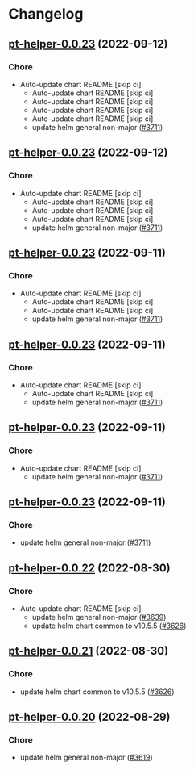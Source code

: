# Changelog



## [pt-helper-0.0.23](https://github.com/truecharts/charts/compare/pt-helper-0.0.22...pt-helper-0.0.23) (2022-09-12)

### Chore

- Auto-update chart README [skip ci]
  - Auto-update chart README [skip ci]
  - Auto-update chart README [skip ci]
  - Auto-update chart README [skip ci]
  - Auto-update chart README [skip ci]
  - update helm general non-major ([#3711](https://github.com/truecharts/charts/issues/3711))




## [pt-helper-0.0.23](https://github.com/truecharts/charts/compare/pt-helper-0.0.22...pt-helper-0.0.23) (2022-09-12)

### Chore

- Auto-update chart README [skip ci]
  - Auto-update chart README [skip ci]
  - Auto-update chart README [skip ci]
  - Auto-update chart README [skip ci]
  - update helm general non-major ([#3711](https://github.com/truecharts/charts/issues/3711))




## [pt-helper-0.0.23](https://github.com/truecharts/charts/compare/pt-helper-0.0.22...pt-helper-0.0.23) (2022-09-11)

### Chore

- Auto-update chart README [skip ci]
  - Auto-update chart README [skip ci]
  - Auto-update chart README [skip ci]
  - update helm general non-major ([#3711](https://github.com/truecharts/charts/issues/3711))




## [pt-helper-0.0.23](https://github.com/truecharts/charts/compare/pt-helper-0.0.22...pt-helper-0.0.23) (2022-09-11)

### Chore

- Auto-update chart README [skip ci]
  - Auto-update chart README [skip ci]
  - update helm general non-major ([#3711](https://github.com/truecharts/charts/issues/3711))




## [pt-helper-0.0.23](https://github.com/truecharts/charts/compare/pt-helper-0.0.22...pt-helper-0.0.23) (2022-09-11)

### Chore

- Auto-update chart README [skip ci]
  - update helm general non-major ([#3711](https://github.com/truecharts/charts/issues/3711))




## [pt-helper-0.0.23](https://github.com/truecharts/charts/compare/pt-helper-0.0.22...pt-helper-0.0.23) (2022-09-11)

### Chore

- update helm general non-major ([#3711](https://github.com/truecharts/charts/issues/3711))




## [pt-helper-0.0.22](https://github.com/truecharts/charts/compare/pt-helper-0.0.20...pt-helper-0.0.22) (2022-08-30)

### Chore

- Auto-update chart README [skip ci]
  - update helm general non-major ([#3639](https://github.com/truecharts/charts/issues/3639))
  - update helm chart common to v10.5.5 ([#3626](https://github.com/truecharts/charts/issues/3626))




## [pt-helper-0.0.21](https://github.com/truecharts/charts/compare/pt-helper-0.0.20...pt-helper-0.0.21) (2022-08-30)

### Chore

- update helm chart common to v10.5.5 ([#3626](https://github.com/truecharts/charts/issues/3626))




## [pt-helper-0.0.20](https://github.com/truecharts/charts/compare/pt-helper-0.0.19...pt-helper-0.0.20) (2022-08-29)

### Chore

- update helm general non-major ([#3619](https://github.com/truecharts/charts/issues/3619))

